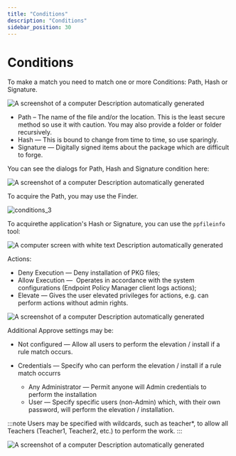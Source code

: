 ```yaml
---
title: "Conditions"
description: "Conditions"
sidebar_position: 30
---
```


# Conditions

To make a match you need to match one or more Conditions: Path, Hash or Signature.

![A screenshot of a computer Description automatically generated](/images/endpointpolicymanager/mac/scenarios/conditions_1.webp)

- Path – The name of the file and/or the location. This is the least secure method so use it with
  caution. You may also provide a folder or folder recursively.
- Hash — This is bound to change from time to time, so use sparingly.
- Signature — Digitally signed items about the package which are difficult to forge.

You can see the dialogs for Path, Hash and Signature condition here:

![A screenshot of a computer Description automatically generated](/images/endpointpolicymanager/mac/scenarios/conditions_2.webp)

To acquire the Path, you may use the Finder.

![conditions_3](/images/endpointpolicymanager/mac/scenarios/conditions_3.webp)

To acquirethe application's Hash or Signature, you can use the `ppfileinfo` tool:

![A computer screen with white text Description automatically generated](/images/endpointpolicymanager/mac/scenarios/conditions_4.webp)

Actions:

- Deny Execution — Deny installation of PKG files;
- Allow Execution —  Operates in accordance with the system configurations (Endpoint Policy Manager
  client logs actions);
- Elevate — Gives the user elevated privileges for actions, e.g. can perform actions without admin
  rights.

![A screenshot of a computer Description automatically generated](/images/endpointpolicymanager/mac/scenarios/conditions_5.webp)

Additional Approve settings may be:

- Not configured — Allow all users to perform the elevation / install if a rule match occurs.
- Credentials — Specify who can perform the elevation / install if a rule match occurrs

  - Any Administrator — Permit anyone will Admin credentials to perform the installation
  - User — Specify specific users (non-Admin) which, with their own password, will perform the
    elevation / installation.

:::note
Users may be specified with wildcards, such as teacher\*, to allow all Teachers (Teacher1,
Teacher2, etc.) to perform the work.
:::


![A screenshot of a computer Description automatically generated](/images/endpointpolicymanager/mac/scenarios/conditions_6.webp)
